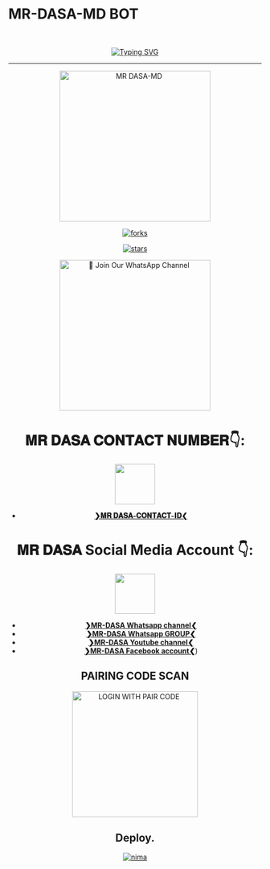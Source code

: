 # MR-DASA-MD BOT #
<br>
 </p>
    <p align="center">
<a href="https://git.io/typing-svg"><img src="https://readme-typing-svg.demolab.com?font=EB+Garamond&weight=800&size=28&duration=4000&pause=1000&random=false&width=435&lines=WELCOME+TO+MR DASA-MD-V1;MULTI-DEVICE+WHATSAPP+BOT;DEVELOPED+BY THARIDU;THARIDU DANANJAYA ⛓" alt="Typing SVG" /></a>

 
  
<div align="center">
</p

<hr>

<hr>

<p align="center">
  <a href="https://youtube.com/@mr_dasa-yt?si=yMADBPfi_9NwYmgu">
    <img alt="MR DASA-MD" height="300" src="https://files.catbox.moe/1biike.jpg">

    

![forks](https://github.com/Tharidudananjaya/MR-DASA-MD-V01_)

![stars](https://github.com/Tharidudananjaya/MR-DASA-MD-V01_)




<a href="https://whatsapp.com/channel/0029VafPRIHIHphCGVuZEb0T"><img src="https://img.shields.io/badge/%E2%9D%A4%EF%B8%8F%E2%80%8D%20Join%20Our%20WhatsApp%20Channel%F0%9F%91%A8%E2%80%8D%F0%9F%92%BB-green" alt="📎 Join Our WhatsApp Channel" width="300"></a>


# 𝐌𝐑 𝐃𝐀𝐒𝐀 𝐂𝐎𝐍𝐓𝐀𝐂𝐓 𝐍𝐔𝐌𝐁𝐄𝐑👇:
<img src="https://files.catbox.moe/xebapg.jpg" width=80 height=80></a>   
- [**❯𝐌𝐑 𝐃𝐀𝐒𝐀-𝐂𝐎𝐍𝐓𝐀𝐂𝐓-𝐈𝐃❮**](https://wa.me/+94729280674?text=*❝𝙷𝙴𝚈-𝙼𝚁-𝙳𝙰𝚂𝙰-𝙱𝙾𝚃-𝙾𝚆𝙽𝙴𝚁❞⛺*)
# 𝐌𝐑 𝐃𝐀𝐒𝐀 Social Media Account 👇:
<img src="https://files.catbox.moe/xebapg.jpg" width=80 height=80></a>   
- [**❯MR-DASA Whatsapp channel❮**](https://whatsapp.com/channel/0029VafPRIHIHphCGVuZEb0T)
- [**❯MR-DASA Whatsapp GROUP❮**](https://chat.whatsapp.com/BkU7jMTNyKzDC7NUxEkHZ1)
-  [**❯MR-DASA Youtube  channel❮**](https://youtube.com/@mr_dasa-yt?si=mMN4nd1vqvzWRrB7)
-  [**❯MR-DASA Facebook account❮**](https://www.facebook.com/profile.php?id=100089545144215))

##  PAIRING CODE SCAN
<a href="https://replit.com/@gamingpissa530/GHOST-MD-2#index.js"><img src="https://pair-web-public.koyeb.app/" alt="LOGIN WITH PAIR CODE" width="250"></a>

## Deploy.
 [![nima](https://img.shields.io/badge/MR-DASA-MD_deploy_on_heroku-430098?style=for-the-badge&logo=heroku&logoColor=white&buttcode=1n2i3m4a)](https://dashboard.heroku.com/new?template=https://github.com/MR-DASA-V1-MD/MR-DASA-MD)

